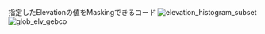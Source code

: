 指定したElevationの値をMaskingできるコード
![elevation_histogram_subset](https://user-images.githubusercontent.com/84554010/231620286-489a48a5-ed7a-405a-8e2d-2955db974b76.png)
![glob_elv_gebco](https://user-images.githubusercontent.com/84554010/231620294-674046e2-4ff6-43e7-b7e1-554d077e7851.png)
